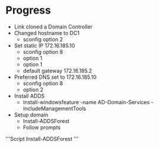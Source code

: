 # Progress
- Link cloned a Domain Controller
- Changed hostname to DC1
    - sconfig option 2
- Set static IP 172.16.185.10
    - sconfig option 8
    - option 1
    - option 1
    - default gateway 172.16.185.2
- Preferred DNS set to 172.16.185.10
    - sconfig option 8
    - option 2
- Install ADDS
    - Install-windowsfeature -name AD-Domain-Services -IncludeManagementTools
- Setup domain
    - Install-ADDSForest
    - Follow prompts

'''Script
Install-ADDSForest
'''



